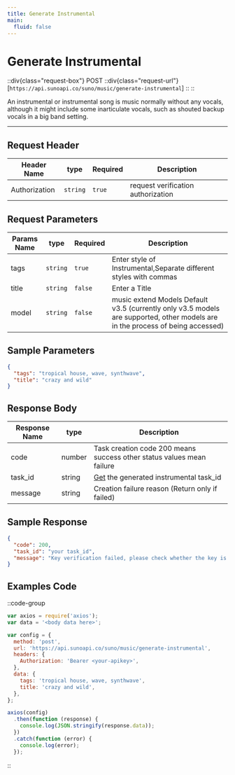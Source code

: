 ```yaml
---
title: Generate Instrumental
main:
  fluid: false
---
```


# Generate Instrumental

::div{class="request-box"}
<span class="request-identifier">POST</span>
::div{class="request-url"}
[`https://api.sunoapi.co/suno/music/generate-instrumental`]
::
::

An instrumental or instrumental song is music normally without any vocals, although it might include some inarticulate vocals, such as shouted backup vocals in a big band setting.

---

## Request Header

| Header Name   | type     | Required | Description                        |
| ------------- | -------- | -------- | ---------------------------------- |
| Authorization | `string` | `true`   | request verification authorization |

## Request Parameters

| Params Name | type     | Required | Description                                                                                                                    |
| ----------- | -------- | -------- | ------------------------------------------------------------------------------------------------------------------------------ |
| tags        | `string` | `true`   | Enter style of Instrumental,Separate different styles with commas                                                              |
| title       | `string` | `false`  | Enter a Title                                                                                                                  |
| model       | `string` | `false`  | music extend Models Default v3.5 (currently only v3.5 models are supported, other models are in the process of being accessed) |

## Sample Parameters

```json
{
  "tags": "tropical house, wave, synthwave",
  "title": "crazy and wild"
}
```

## Response Body

| Response Name | type   | Description                                                                                |
| ------------- | ------ | ------------------------------------------------------------------------------------------ |
| code          | number | Task creation code 200 means success other status values ​​mean failure                    |
| task_id       | string | [Get](https://docs.sunoapi.co/suno-api-music/get-music) the generated instrumental task_id |
| message       | string | Creation failure reason (Return only if failed)                                            |

## Sample Response

```json
{
  "code": 200,
  "task_id": "your task_id",
  "message": "Key verification failed, please check whether the key is correct"
}
```

## Examples Code

::code-group

```js [node]
var axios = require('axios');
var data = '<body data here>';

var config = {
  method: 'post',
  url: 'https://api.sunoapi.co/suno/music/generate-instrumental',
  headers: {
    Authorization: 'Bearer <your-apikey>',
  },
  data: {
    tags: 'tropical house, wave, synthwave',
    title: 'crazy and wild',
  },
};

axios(config)
  .then(function (response) {
    console.log(JSON.stringify(response.data));
  })
  .catch(function (error) {
    console.log(error);
  });
```

::
